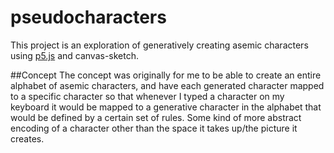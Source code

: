 # pseudocharacters
This project is an exploration of generatively creating asemic characters using [p5.js]("https://p5js.org/") and canvas-sketch.

##Concept
The concept was originally for me to be able to create an entire alphabet of asemic characters, and have each generated character mapped to a specific character so that whenever I typed a 
character on my keyboard it would be mapped to a generative character in the alphabet that would be defined by a certain set of rules. Some kind of more abstract encoding of a character other than the space it takes up/the picture it creates.